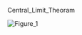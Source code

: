 Central_Limit_Theoram

![Figure_1](https://github.com/user-attachments/assets/41f4fe78-85f8-48e5-8a6f-78c23e5f93c0)
